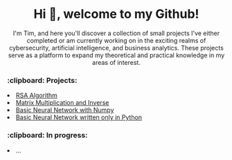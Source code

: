 <h1 align="center">Hi 👋, welcome to my Github!</h1>
<p align="center">I'm Tim, and here you'll discover a collection of small projects I've either completed or am currently working on in the exciting realms of cybersecurity, artificial intelligence, and business analytics. These projects serve as a platform to expand my theoretical and practical knowledge in my areas of interest. </p>

<h3>:clipboard: Projects:</h3>
<li><a href="https://github.com/TimMetselaar/Basic-Encryption-Algorithms">RSA Algorithm</a></li>
<li><a href="https://github.com/TimMetselaar/Matrix-Multiplication-And-Inverse">Matrix Multiplication and Inverse</a></li>
<li><a href="https://github.com/TimMetselaar/Basic-Neural-Network-Numpy">Basic Neural Network with Numpy</a></li>
<li><a href="https://github.com/TimMetselaar/Basic-Neural-Network-Python">Basic Neural Network written only in Python</a></li>

<h3>:clipboard: In progress:</h3>
<li><a>...</a></li>


<p>&nbsp;</p>

